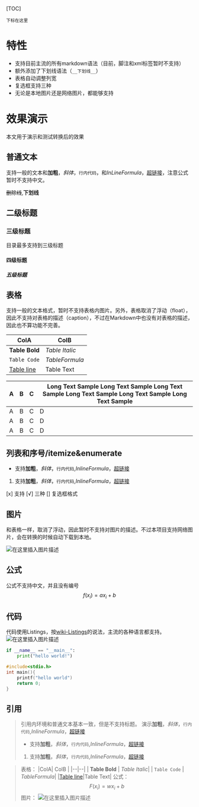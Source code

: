 [TOC]


<title>这里写标题</title>
<sub>下标在这里</sub>

# 特性
- 支持目前主流的所有markdown语法（目前，脚注和xml标签暂时不支持）
- 额外添加了下划线语法（`__下划线__`）
- 表格自动调整列宽
- 复选框支持三种
- 无论是本地图片还是网络图片，都能够支持

# 效果演示

本文用于演示和测试转换后的效果

## 普通文本
支持一般的文本和**加粗**，*斜体*，`行内代码`，和$InLine Formula$，[超链接](http://github.com)，注意公式暂时不支持中文。

~~删除线~~,__下划线__

## 二级标题

### 三级标题
目录最多支持到三级标题
#### 四级标题
##### 五级标题



## 表格
支持一般的文本格式，暂时不支持表格内图片。另外，表格取消了浮动（float），因此不支持对表格的描述（caption），不过在Markdown中也没有对表格的描述，因此也不算功能不完善。

|ColA| ColB |
|--|--|
| **Table Bold** |  *Table Italic*|
| `Table Code` |  $Table Formula$|
|[Table line](www.github.com)|Table Text|

|A|B|C|Long Text Sample Long Text Sample Long Text Sample Long Text Sample Long Text Sample Long Text Sample |
|--|--|--|--|
|A|B|C|D|
|A|B|C|D|
|A|B|C|D|

## 列表和序号/itemize&enumerate
- 支持**加粗**，*斜体*，`行内代码`,$Inline Formula$，[超链接](www.github.com)

1. 支持**加粗**，*斜体*，`行内代码`,$Inline Formula$，[超链接](www.github.com)

 [x] 支持
 [√] 三种
 [] 复选框格式

## 图片
和表格一样，取消了浮动，因此暂时不支持对图片的描述。不过本项目支持网络图片，会在转换的时候自动下载到本地。

![在这里插入图片描述](https://img-blog.csdnimg.cn/20190726170401866.png?x-oss-process=image/watermark,type_ZmFuZ3poZW5naGVpdGk,shadow_10,text_aHR0cHM6Ly9ibG9nLmNzZG4ubmV0L3NhaWxpc3Q=,size_16,color_FFFFFF,t_70)

## 公式
公式不支持中文，并且没有编号
$$
f(x_i)=ax_i+b
$$

## 代码
代码使用Listings，按[wiki-Listings](https://en.wikibooks.org/wiki/LaTeX/Source_Code_Listings)的说法，主流的各种语言都支持。
![在这里插入图片描述](https://img-blog.csdnimg.cn/2019072617073535.png?x-oss-process=image/watermark,type_ZmFuZ3poZW5naGVpdGk,shadow_10,text_aHR0cHM6Ly9ibG9nLmNzZG4ubmV0L3NhaWxpc3Q=,size_16,color_FFFFFF,t_70)
```python
if __name__ == "__main__":
	print("hello world!")
```

```cpp
#include<stdio.h>
int main(){
	printf("hello world")
	return 0;
}

```

## 引用
> 引用内环境和普通文本基本一致，但是不支持标题。
> 演示**加粗**，*斜体*，`行内代码`,$Inline Formula$，[超链接](www.github.com)
> - 支持**加粗**，*斜体*，`行内代码`,$Inline Formula$，[超链接](www.github.com)
> 1. 支持**加粗**，*斜体*，`行内代码`,$Inline Formula$，[超链接](www.github.com)

> 表格：
> |ColA| ColB |
>|--|--|
>| **Table Bold** |  *Table Italic*|
>| `Table Code` |  $Table Formula$|
>|[Table line](www.github.com)|Table Text|
> 公式：
> $$F(x_i) = wx_i+b$$
> 图片：
> ![在这里插入图片描述](https://img-blog.csdnimg.cn/20190726170401866.png?x-oss-process=image/watermark,type_ZmFuZ3poZW5naGVpdGk,shadow_10,text_aHR0cHM6Ly9ibG9nLmNzZG4ubmV0L3NhaWxpc3Q=,size_16,color_FFFFFF,t_70)
> 